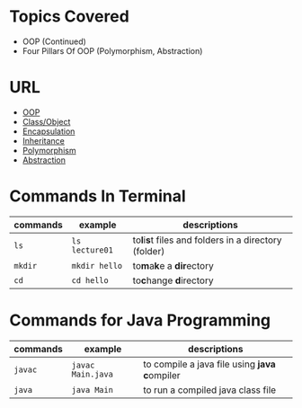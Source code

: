 # Topics Covered
- OOP (Continued)
- Four Pillars Of OOP (Polymorphism, Abstraction)


# URL

- [OOP](https://www.w3schools.com/java/java_oop.asp)
- [Class/Object](https://www.w3schools.com/java/java_classes.asp)
- [Encapsulation](https://www.w3schools.com/java/java_encapsulation.asp)
- [Inheritance](https://www.w3schools.com/java/java_inheritance.asp)
- [Polymorphism](https://www.w3schools.com/java/java_polymorphism.asp)
- [Abstraction](https://www.w3schools.com/java/java_abstract.asp)


# Commands In Terminal

| commands | example        | descriptions                                             |
| ---------- | ---------------- | ---------------------------------------------------------- |
| `ls`     | `ls lecture01` | to**l**i**s**t files and folders in a directory (folder) |
| `mkdir`  | `mkdir hello`  | to**m**a**k**e a **dir**ectory                           |
| `cd`     | `cd hello`     | to**c**hange **d**irectory                               |

# Commands for Java Programming

| commands | example           | descriptions                                      |
| ---------- | ------------------- | --------------------------------------------------- |
| `javac`  | `javac Main.java` | to compile a java file using **java** **c**ompiler |
| `java`   | `java Main`       | to run a compiled java class file                 |
